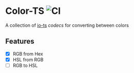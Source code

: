 # Color-TS ![CI](https://github.com/Brettm12345/color-ts/workflows/CI/badge.svg)

A collection of [io-ts](https://github.com/gcanti/io-ts) _codecs_ for converting
between colors

## Features

- [x] RGB from Hex
- [x] HSL from RGB
- [ ] RGB to HSL
